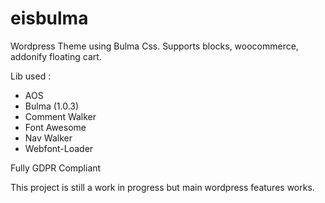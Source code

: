 # eisbulma
Wordpress Theme using Bulma Css. 
Supports blocks, woocommerce, addonify floating cart.

Lib used :
  - AOS
  - Bulma (1.0.3)
  - Comment Walker
  - Font Awesome
  - Nav Walker
  - Webfont-Loader


Fully GDPR Compliant

This project is still a work in progress but main wordpress features works.
